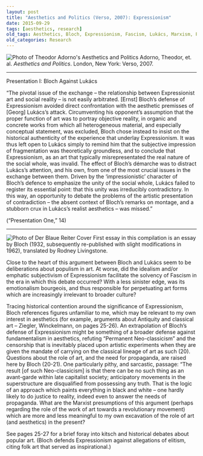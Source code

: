 ```yaml
---
layout: post
title: "Aesthetics and Politics (Verso, 2007): Expressionism"
date: 2015-09-29
tags: [aesthetics, research]
old_tags: Aesthetics, Bloch, Expressionism, Fascism, Lukács, Marxism, Politics, Realism
old_categories: Research
---
```

![Photo of Theodor Adorno's Aesthetics and Politics](/assets/images/9781844675708-frontcover-max_221-ada8451995792015f70a74d4866ab8b9.jpg)
Adorno, Theodor, et. al. _Aesthetics and Politics_. London, New York: Verso, 2007.

---

Presentation I: Bloch Against Lukács

“The pivotal issue of the exchange – the relationship between Expressionist art and social reality – is not easily arbitrated. [Ernst] Bloch’s defense of Expressionism avoided direct confrontation with the aesthetic premisses of [Georg] Lukács’s attack. Circumventing his opponent’s assumption that the proper function of art was to portray objective reality, in organic and concrete works from which all heterogeneous material, and especially conceptual statement, was excluded, Bloch chose instead to insist on the historical authenticity of the experience that underlay Expressionism. It was thus left open to Lukács simply to remind him that the subjective impression of fragmentation was theoretically groundless, and to conclude that Expressionism, as an art that typically misrepresentated the real nature of the social whole, was invalid. The effect of Bloch’s démarche was to distract Lukács’s attention, and his own, from one of the most crucial issues in the exchange between them. Driven by the ‘impressionistic’ character of Bloch’s defence to emphasize the unity of the social whole, Lukács failed to register its essential point: that this unity was irreducibly contradictory. In this way, an opportunity to debate the problems of the artistic presentation of contradiction – the absent context of Bloch’s remarks on montage, and a stubborn crux in Lukács’s realist aesthetics – was missed.”

(“Presentation One,” 14)

---

![Photo of Der Blaue Reiter Cover](/assets/imagesBlaueReiter.jpg)
First essay in this compilation is an essay by Bloch (1932, subsequently re-published with slight modifications in 1962), translated by Rodney Livingstone.

Close to the heart of this argument between Bloch and Lukács seem to be deliberations about populism in art. At worse, did the idealism and/or emphatic subjectivism of Expressionism facilitate the solvency of Fascism in the era in which this debate occurred? With a less sinister edge, was its emotionalism bourgeois, and thus responsible for perpetuating art forms which are increasingly irrelevant to broader culture?

Tracing historical contention around the significance of Expressionism, Bloch references figures unfamiliar to me, which may be relevant to my own interest in aesthetics (for example, arguments about Antiquity and classical art – Ziegler, Winckelmann, on pages 25-26). An extrapolation of Bloch’s defense of Expressionism might be something of a broader defense against fundamentalism in aesthetics, refuting “Permanent Neo-classicism” and the censorship that is inevitably placed upon artistic experiments when they are given the mandate of carrying on the classical lineage of art as such (20). Questions about the role of art, and the need for propaganda, are raised here by Bloch (20-21). One particularly pithy, and sarcastic, passage: “The result [of such Neo-classicism] is that there can be no such thing as an avant-garde within late capitalist society; anticipatory movements in the superstructure are disqualified from possessing any truth. That is the logic of an approach which paints everything in black and white – one hardly likely to do justice to reality, indeed even to answer the needs of propaganda. What are the Marxist presumptions of this argument (perhaps regarding the role of the work of art towards a revolutionary movement) which are more and less meaningful to my own excavation of the role of art (and aesthetics) in the present?

See pages 25-27 for a brief foray into kitsch and historical debates about popular art. (Bloch defends Expressionism against allegations of elitism, citing folk art that served as inspirational.)